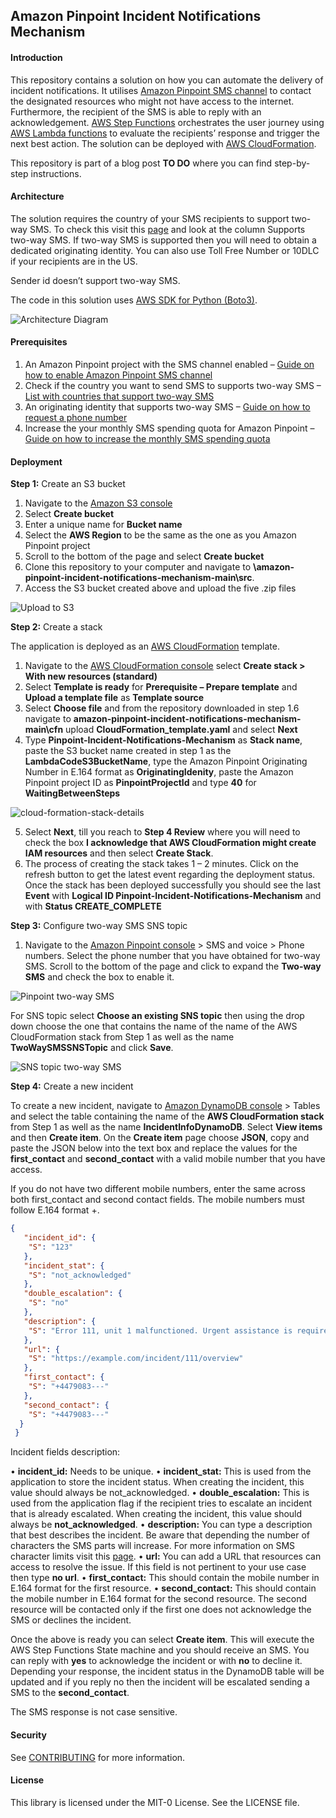 ## Amazon Pinpoint Incident Notifications Mechanism

#### Introduction

This repository contains a solution on how you can automate the delivery of incident notifications. It utilises [Amazon Pinpoint SMS channel](https://docs.aws.amazon.com/pinpoint/latest/userguide/channels-sms.html) to contact the designated resources who might not have access to the internet. Furthermore, the recipient of the SMS is able to reply with an acknowledgement. [AWS Step Functions](https://aws.amazon.com/step-functions/) orchestrates the user journey using [AWS Lambda functions](https://aws.amazon.com/lambda/) to evaluate the recipients’ response and trigger the next best action. The solution can be deployed with [AWS CloudFormation](https://aws.amazon.com/cloudformation/).

This repository is part of a blog post **TO DO** where you can find step-by-step instructions.

#### Architecture

The solution requires the country of your SMS recipients to support two-way SMS. To check this visit this [page](https://docs.aws.amazon.com/pinpoint/latest/userguide/channels-sms-countries.html) and look at the column Supports two-way SMS.  If two-way SMS is supported then you will need to obtain a dedicated originating identity. You can also use Toll Free Number or 10DLC if your recipients are in the US.

[^note]:
  Sender id doesn’t support two-way SMS.

The code in this solution uses [AWS SDK for Python (Boto3)](https://aws.amazon.com/sdk-for-python/). 

 ![Architecture Diagram](docs/architecture-diagram.PNG)
 
#### Prerequisites

1.	An Amazon Pinpoint project with the SMS channel enabled – [Guide on how to enable Amazon Pinpoint SMS channel](https://docs.aws.amazon.com/pinpoint/latest/userguide/channels-sms-setup.html)
2.	Check if the country you want to send SMS to supports two-way SMS – [List with countries that support two-way SMS](https://docs.aws.amazon.com/pinpoint/latest/userguide/channels-sms-countries.html)
3.	An originating identity that supports two-way SMS – [Guide on how to request a phone number](https://docs.aws.amazon.com/pinpoint/latest/userguide/settings-sms-request-number.html)
4.	Increase the your monthly SMS spending quota for Amazon Pinpoint – [Guide on how to increase the monthly SMS spending quota](https://docs.aws.amazon.com/pinpoint/latest/userguide/channels-sms-awssupport-spend-threshold.html)

#### Deployment

**Step 1:** Create an S3 bucket

1.	Navigate to the [Amazon S3 console](https://s3.console.aws.amazon.com/s3/home)
2.	Select **Create bucket**
3.	Enter a unique name for **Bucket name**
4.	Select the **AWS Region** to be the same as the one as you Amazon Pinpoint project
5.	Scroll to the bottom of the page and select **Create bucket**
6.	Clone this repository to your computer and navigate to  **\amazon-pinpoint-incident-notifications-mechanism-main\src**.  
7.	Access the S3 bucket created above and upload the five .zip files

 ![Upload to S3](docs/upload-to-S3.PNG)

**Step 2:** Create a stack

The application is deployed as an [AWS CloudFormation](https://aws.amazon.com/cloudformation) template.
1.	Navigate to the [AWS CloudFormation console](https://console.aws.amazon.com/cloudformation/home) select **Create stack > With new resources (standard)**
2.	Select **Template is ready** for **Prerequisite – Prepare template** and **Upload a template file** as **Template source**
3.	Select **Choose file** and from the repository downloaded in step 1.6 navigate to **amazon-pinpoint-incident-notifications-mechanism-main\cfn** upload **CloudFormation_template.yaml** and select **Next**
4.	Type **Pinpoint-Incident-Notifications-Mechanism** as **Stack name**, paste the S3 bucket name created in step 1 as the **LambdaCodeS3BucketName**, type the Amazon Pinpoint Originating Number in E.164 format as **OriginatingIdenity**, paste the Amazon Pinpoint project ID as **PinpointProjectId** and type **40** for **WaitingBetweenSteps**

 ![cloud-formation-stack-details](docs/cloud-formation-stack-details.PNG)
 
5.	Select **Next**, till you reach to **Step 4 Review** where you will need to check the box **I acknowledge that AWS CloudFormation might create IAM resources** and then select **Create Stack**. 
6.	The process of creating the stack takes 1 – 2 minutes. Click on the refresh button to get the latest event regarding the deployment status. Once the stack has been deployed successfully you should see the last **Event** with **Logical ID Pinpoint-Incident-Notifications-Mechanism** and with **Status CREATE_COMPLETE**

**Step 3:** Configure two-way SMS SNS topic

1.	Navigate to the [Amazon Pinpoint console](https://console.aws.amazon.com/pinpoint/home) > SMS and voice > Phone numbers. Select the phone number that you have obtained for two-way SMS. Scroll to the bottom of the page and click to expand the **Two-way SMS** and check the box to enable it. 

![Pinpoint two-way SMS](docs/pinpoint-two-way-sms.PNG)

For SNS topic select **Choose an existing SNS topic** then using the drop down choose the one that contains the name of the name of the AWS CloudFormation stack from Step 1 as well as the name **TwoWaySMSSNSTopic** and click **Save**. 

![SNS topic two-way SMS](docs/sns-topic-two-way-sms.PNG)

**Step 4:** Create a new incident

To create a new incident, navigate to [Amazon DynamoDB console](https://console.aws.amazon.com/dynamodbv2/home) > Tables and select the table containing the name of the **AWS CloudFormation stack** from Step 1 as well as the name **IncidentInfoDynamoDB**. Select **View items** and then **Create item**. 
On the **Create item** page choose **JSON**, copy and paste the JSON below into the text box and replace the values for the **first_contact** and **second_contact** with a valid mobile number that you have access. 

[^note]:
  If you do not have two different mobile numbers, enter the same across both first_contact and second contact fields. The mobile numbers must follow E.164 format +<country code><number>. 
  
```JSON
{
   "incident_id": {
    "S": "123"
   },
   "incident_stat": {
    "S": "not_acknowledged"
   },
   "double_escalation": {
    "S": "no"
   },
   "description": {
    "S": "Error 111, unit 1 malfunctioned. Urgent assistance is required."
   },
   "url": {
    "S": "https://example.com/incident/111/overview"
   },
   "first_contact": {
    "S": "+4479083---"
   },
   "second_contact": {
    "S": "+4479083---"
  }
 }
```

Incident fields description:
  
•	**incident_id:** Needs to be unique.
•	**incident_stat:** This is used from the application to store the incident status. When creating the incident, this value should always be not_acknowledged.
•	**double_escalation:** This is used from the application flag if the recipient tries to escalate an incident that is already escalated. When creating the incident, this value should always be **not_acknowledged**.
•	**description:** You can type a description that best describes the incident. Be aware that depending the number of characters the SMS parts will increase. For more information on SMS character limits visit this [page](https://docs.aws.amazon.com/pinpoint/latest/userguide/channels-sms-limitations-characters.html). 
•	**url:** You can add a URL that resources can access to resolve the issue. If this field is not pertinent to your use case then type **no url**.
•	**first_contact:** This should contain the mobile number in E.164 format for the first resource.
•	**second_contact:** This should contain the mobile number in E.164 format for the second resource. The second resource will be contacted only if the first one does not acknowledge the SMS or declines the incident.

Once the above is ready you can select **Create item**. This will execute the AWS Step Functions State machine and you should receive an SMS. You can reply with **yes** to acknowledge the incident or with **no** to decline it. Depending your response, the incident status in the DynamoDB table will be updated and if you reply no then the incident will be escalated sending a SMS to the **second_contact**.
  
[^note]:
  The SMS response is not case sensitive.

#### Security

See [CONTRIBUTING](CONTRIBUTING.md#security-issue-notifications) for more information.

#### License

This library is licensed under the MIT-0 License. See the LICENSE file.


